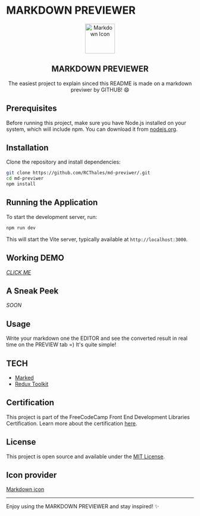 # MARKDOWN PREVIEWER

<div align="center">
    <img src="https://img.icons8.com/external-tal-revivo-green-tal-revivo/72/external-markdown-a-lightweight-markup-language-with-plain-text-formatting-syntax-logo-green-tal-revivo.png" alt="Markdown Icon" width="80" height="80">
    <h2>MARKDOWN PREVIEWER</h2>
    <p>The easiest project to explain sinced this README is made on a markdown previwer by GITHUB! 😄</p>
</div>

## Prerequisites

Before running this project, make sure you have Node.js installed on your system, which will include npm. You can download it from [nodejs.org](https://nodejs.org/).

## Installation

Clone the repository and install dependencies:

```bash
git clone https://github.com/RCThales/md-previwer/.git
cd md-previwer
npm install
```

## Running the Application

To start the development server, run:

```bash
npm run dev
```

This will start the Vite server, typically available at `http://localhost:3000`.

## Working DEMO  

*[CLICK ME](https://md-previwer-fcc.netlify.app)*

## A Sneak Peek

*SOON*

## Usage

Write your markdown one the EDITOR and see the converted result in real time on the PREVIEW tab =) It's quite simple!

## TECH
- [Marked](https://www.npmjs.com/package/marked)
- [Redux Toolkit](https://www.npmjs.com/package/@reduxjs/toolkit)


## Certification

This project is part of the FreeCodeCamp Front End Development Libraries Certification. Learn more about the certification [here](https://www.freecodecamp.org/learn/front-end-development-libraries/front-end-development-libraries-projects/build-a-markdown-previewer).

## License

This project is open source and available under the [MIT License](LICENSE).

## Icon provider

[Markdown icon](https://icons8.com/icon/r52lb0Ty9e5z/markdown)

---

Enjoy using the MARKDOWN PREVIEWER and stay inspired! ✨

